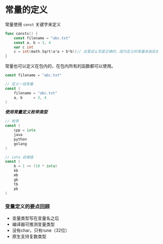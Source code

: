 # 常量的定义

常量使用 `const` 关键字来定义

```go
func consts() {
    const filename = "abc.txt"
    const a, b = 3, 4
    var c int
    c = int(math.Sqrt(a*a + b*b))// 这里这么写是正确的，因为定义的常量未指定类型，可以当文本，也是是整型。
}
```

常量也可以定义在包内的，在包内所有的函数都可以使用。

```go
const filename = "abc.txt"
```


```go
// 定义一组常量
const (
    filename = "abc.txt"
    a, b     = 3, 4
)
```

***使用常量定义枚举类型***  

```go
// 枚举
const (
    cpp = iota
    java
    python
    golang
)
```


```go
// iota 自增值
const (
    b = 1 << (10 * iota)
    kb
    mb
    gb
    tb
    pb
)
```

### 变量定义的要点回顾  

* 变量类型写在变量名之后  
* 编译器可推测变量类型  
* 没有char，只有rune（32位）  
* 原生支持复数类型  